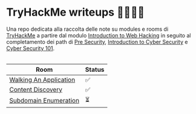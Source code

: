 # TryHackMe writeups 🤌🇮🇹🍝
Una repo dedicata alla raccolta delle note su modules e rooms di [TryHackMe](https://tryhackme.com/) a partire dal modulo [Introduction to Web Hacking](https://tryhackme.com/module/intro-to-web-hacking) in seguito al completamento dei path di [Pre Security](https://tryhackme.com/path/outline/presecurity), [Introduction to Cyber Security](https://tryhackme.com/path/outline/introtocyber) e [Cyber Security 101](https://tryhackme.com/path/outline/cybersecurity101).<br><br>

| Room  | Status |
| ------------- | ------------- |
| [Walking An Application](https://github.com/dllvll/TryHackMe/blob/main/module/intro-to-web-hacking/Walking%20An%20Application.md) | ✅ |
| [Content Discovery](https://github.com/dllvll/TryHackMe/blob/main/module/intro-to-web-hacking/Content%20Discovery.md) | ✅ |
| [Subdomain Enumeration](https://github.com/dllvll/TryHackMe/blob/main/module/intro-to-web-hacking/Subdomain%20Enumeration.md) | ⏳ |
